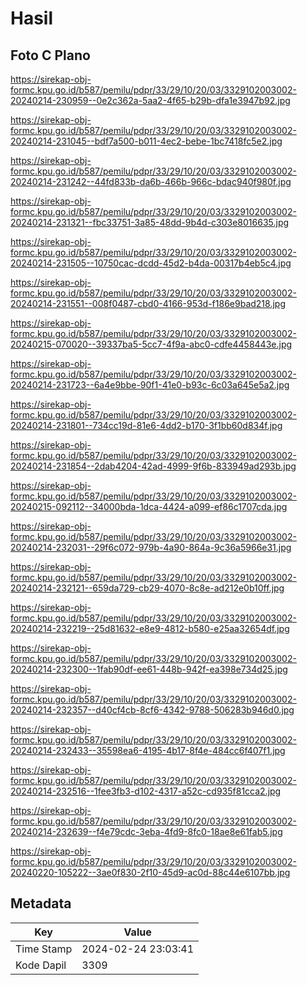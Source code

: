 # Hasil

## Foto C Plano

https://sirekap-obj-formc.kpu.go.id/b587/pemilu/pdpr/33/29/10/20/03/3329102003002-20240214-230959--0e2c362a-5aa2-4f65-b29b-dfa1e3947b92.jpg

https://sirekap-obj-formc.kpu.go.id/b587/pemilu/pdpr/33/29/10/20/03/3329102003002-20240214-231045--bdf7a500-b011-4ec2-bebe-1bc7418fc5e2.jpg

https://sirekap-obj-formc.kpu.go.id/b587/pemilu/pdpr/33/29/10/20/03/3329102003002-20240214-231242--44fd833b-da6b-466b-966c-bdac940f980f.jpg

https://sirekap-obj-formc.kpu.go.id/b587/pemilu/pdpr/33/29/10/20/03/3329102003002-20240214-231321--fbc33751-3a85-48dd-9b4d-c303e8016635.jpg

https://sirekap-obj-formc.kpu.go.id/b587/pemilu/pdpr/33/29/10/20/03/3329102003002-20240214-231505--10750cac-dcdd-45d2-b4da-00317b4eb5c4.jpg

https://sirekap-obj-formc.kpu.go.id/b587/pemilu/pdpr/33/29/10/20/03/3329102003002-20240214-231551--008f0487-cbd0-4166-953d-f186e9bad218.jpg

https://sirekap-obj-formc.kpu.go.id/b587/pemilu/pdpr/33/29/10/20/03/3329102003002-20240215-070020--39337ba5-5cc7-4f9a-abc0-cdfe4458443e.jpg

https://sirekap-obj-formc.kpu.go.id/b587/pemilu/pdpr/33/29/10/20/03/3329102003002-20240214-231723--6a4e9bbe-90f1-41e0-b93c-6c03a645e5a2.jpg

https://sirekap-obj-formc.kpu.go.id/b587/pemilu/pdpr/33/29/10/20/03/3329102003002-20240214-231801--734cc19d-81e6-4dd2-b170-3f1bb60d834f.jpg

https://sirekap-obj-formc.kpu.go.id/b587/pemilu/pdpr/33/29/10/20/03/3329102003002-20240214-231854--2dab4204-42ad-4999-9f6b-833949ad293b.jpg

https://sirekap-obj-formc.kpu.go.id/b587/pemilu/pdpr/33/29/10/20/03/3329102003002-20240215-092112--34000bda-1dca-4424-a099-ef86c1707cda.jpg

https://sirekap-obj-formc.kpu.go.id/b587/pemilu/pdpr/33/29/10/20/03/3329102003002-20240214-232031--29f6c072-979b-4a90-864a-9c36a5966e31.jpg

https://sirekap-obj-formc.kpu.go.id/b587/pemilu/pdpr/33/29/10/20/03/3329102003002-20240214-232121--659da729-cb29-4070-8c8e-ad212e0b10ff.jpg

https://sirekap-obj-formc.kpu.go.id/b587/pemilu/pdpr/33/29/10/20/03/3329102003002-20240214-232219--25d81632-e8e9-4812-b580-e25aa32654df.jpg

https://sirekap-obj-formc.kpu.go.id/b587/pemilu/pdpr/33/29/10/20/03/3329102003002-20240214-232300--1fab90df-ee61-448b-942f-ea398e734d25.jpg

https://sirekap-obj-formc.kpu.go.id/b587/pemilu/pdpr/33/29/10/20/03/3329102003002-20240214-232357--d40cf4cb-8cf6-4342-9788-506283b946d0.jpg

https://sirekap-obj-formc.kpu.go.id/b587/pemilu/pdpr/33/29/10/20/03/3329102003002-20240214-232433--35598ea6-4195-4b17-8f4e-484cc6f407f1.jpg

https://sirekap-obj-formc.kpu.go.id/b587/pemilu/pdpr/33/29/10/20/03/3329102003002-20240214-232516--1fee3fb3-d102-4317-a52c-cd935f81cca2.jpg

https://sirekap-obj-formc.kpu.go.id/b587/pemilu/pdpr/33/29/10/20/03/3329102003002-20240214-232639--f4e79cdc-3eba-4fd9-8fc0-18ae8e61fab5.jpg

https://sirekap-obj-formc.kpu.go.id/b587/pemilu/pdpr/33/29/10/20/03/3329102003002-20240220-105222--3ae0f830-2f10-45d9-ac0d-88c44e6107bb.jpg


## Metadata

| Key        | Value               |
| ---------- | ------------------- |
| Time Stamp | 2024-02-24 23:03:41 |
| Kode Dapil | 3309                |



